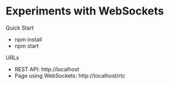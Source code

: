 # Experiments with WebSockets 

Quick Start

* npm install
* npm start

URLs

* REST API: http://localhost
* Page using WebSockets: http://localhost/rtc
